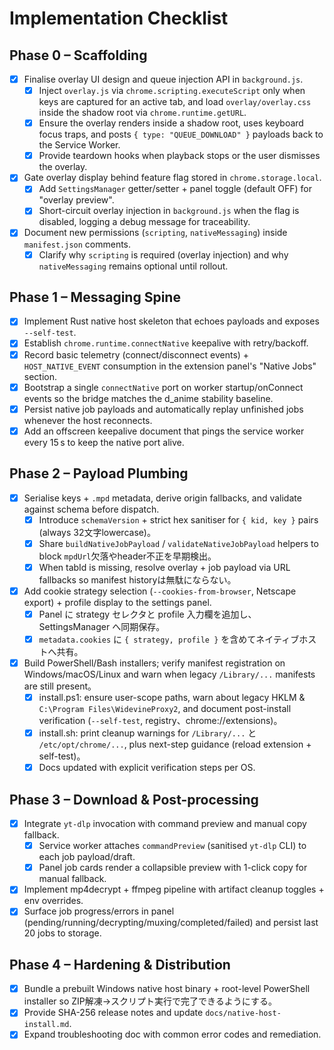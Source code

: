 # Implementation Checklist

## Phase 0 – Scaffolding
- [x] Finalise overlay UI design and queue injection API in `background.js`.
  - [x] Inject `overlay.js` via `chrome.scripting.executeScript` only when keys are captured for an active tab, and load `overlay/overlay.css` inside the shadow root via `chrome.runtime.getURL`.
  - [x] Ensure the overlay renders inside a shadow root, uses keyboard focus traps, and posts `{ type: "QUEUE_DOWNLOAD" }` payloads back to the Service Worker.
  - [x] Provide teardown hooks when playback stops or the user dismisses the overlay.
- [x] Gate overlay display behind feature flag stored in `chrome.storage.local`.
  - [x] Add `SettingsManager` getter/setter + panel toggle (default OFF) for "overlay preview".
  - [x] Short-circuit overlay injection in `background.js` when the flag is disabled, logging a debug message for traceability.
- [x] Document new permissions (`scripting`, `nativeMessaging`) inside `manifest.json` comments.
  - [x] Clarify why `scripting` is required (overlay injection) and why `nativeMessaging` remains optional until rollout.

## Phase 1 – Messaging Spine
- [x] Implement Rust native host skeleton that echoes payloads and exposes `--self-test`.
- [x] Establish `chrome.runtime.connectNative` keepalive with retry/backoff.
- [x] Record basic telemetry (connect/disconnect events) + `HOST_NATIVE_EVENT` consumption in the extension panel's "Native Jobs" section.
- [x] Bootstrap a single `connectNative` port on worker startup/onConnect events so the bridge matches the d_anime stability baseline.
- [x] Persist native job payloads and automatically replay unfinished jobs whenever the host reconnects.
- [x] Add an offscreen keepalive document that pings the service worker every 15 s to keep the native port alive.

## Phase 2 – Payload Plumbing
- [x] Serialise keys + `.mpd` metadata, derive origin fallbacks, and validate against schema before dispatch.
  - [x] Introduce `schemaVersion` + strict hex sanitiser for `{ kid, key }` pairs (always 32文字lowercase)。
  - [x] Share `buildNativeJobPayload` / `validateNativeJobPayload` helpers to block `mpdUrl`欠落やheader不正を早期検出。
  - [x] When tabId is missing, resolve overlay + job payload via URL fallbacks so manifest historyは無駄にならない。
- [x] Add cookie strategy selection (`--cookies-from-browser`, Netscape export) + profile display to the settings panel.
  - [x] Panel に strategy セレクタと profile 入力欄を追加し、SettingsManager へ同期保存。
  - [x] `metadata.cookies` に `{ strategy, profile }` を含めてネイティブホストへ共有。
- [x] Build PowerShell/Bash installers; verify manifest registration on Windows/macOS/Linux and warn when legacy `/Library/...` manifests are still present。
  - [x] install.ps1: ensure user-scope paths, warn about legacy HKLM & `C:\Program Files\WidevineProxy2`, and document post-install verification (`--self-test`, registry、chrome://extensions)。
  - [x] install.sh: print cleanup warnings for `/Library/...` と `/etc/opt/chrome/...`, plus next-step guidance (reload extension + self-test)。
  - [x] Docs updated with explicit verification steps per OS.

## Phase 3 – Download & Post-processing
- [x] Integrate `yt-dlp` invocation with command preview and manual copy fallback.
  - [x] Service worker attaches `commandPreview` (sanitised `yt-dlp` CLI) to each job payload/draft.
  - [x] Panel job cards render a collapsible preview with 1-click copy for manual fallback.
- [x] Implement mp4decrypt + ffmpeg pipeline with artifact cleanup toggles + env overrides.
- [x] Surface job progress/errors in panel (pending/running/decrypting/muxing/completed/failed) and persist last 20 jobs to storage.

## Phase 4 – Hardening & Distribution
- [x] Bundle a prebuilt Windows native host binary + root-level PowerShell installer so ZIP解凍→スクリプト実行で完了できるようにする。
- [x] Provide SHA-256 release notes and update `docs/native-host-install.md`.
- [x] Expand troubleshooting doc with common error codes and remediation.
